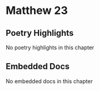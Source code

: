 # Matthew 23

## Poetry Highlights

No poetry highlights in this chapter

## Embedded Docs

No embedded docs in this chapter

